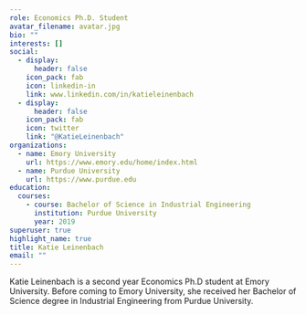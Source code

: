 ```yaml
---
role: Economics Ph.D. Student
avatar_filename: avatar.jpg
bio: ""
interests: []
social:
  - display:
      header: false
    icon_pack: fab
    icon: linkedin-in
    link: www.linkedin.com/in/katieleinenbach
  - display:
      header: false
    icon_pack: fab
    icon: twitter
    link: "@KatieLeinenbach"
organizations:
  - name: Emory University
    url: https://www.emory.edu/home/index.html
  - name: Purdue University
    url: https://www.purdue.edu
education:
  courses:
    - course: Bachelor of Science in Industrial Engineering
      institution: Purdue University
      year: 2019
superuser: true
highlight_name: true
title: Katie Leinenbach
email: ""
---
```

Katie Leinenbach is a second year Economics Ph.D student at Emory University. Before coming to Emory University, she received her Bachelor of Science degree in Industrial Engineering from Purdue University.